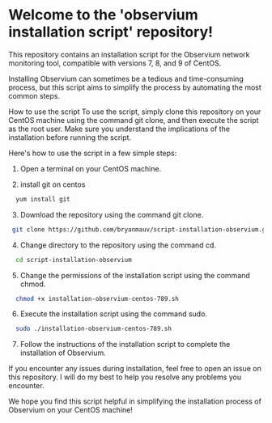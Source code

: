 # Welcome to the 'observium installation script' repository!

This repository contains an installation script for the Observium network monitoring tool, compatible with versions 7, 8, and 9 of CentOS.

Installing Observium can sometimes be a tedious and time-consuming process, but this script aims to simplify the process by automating the most common steps.

How to use the script
To use the script, simply clone this repository on your CentOS machine using the command git clone, and then execute the script as the root user. Make sure you understand the implications of the installation before running the script.

Here's how to use the script in a few simple steps:

1) Open a terminal on your CentOS machine.

2) install git on centos
```sh
  yum install git
```
  
3) Download the repository using the command git clone.
 ```sh
  git clone https://github.com/bryanmauv/script-installation-observium.git
 ```

4) Change directory to the repository using the command cd.
```sh
  cd script-installation-observium
```

5) Change the permissions of the installation script using the command chmod.
```sh
  chmod +x installation-observium-centos-789.sh
```

6) Execute the installation script using the command sudo.
```sh
  sudo ./installation-observium-centos-789.sh
```

7) Follow the instructions of the installation script to complete the installation of Observium.

If you encounter any issues during installation, feel free to open an issue on this repository. I will do my best to help you resolve any problems you encounter.

We hope you find this script helpful in simplifying the installation process of Observium on your CentOS machine!
